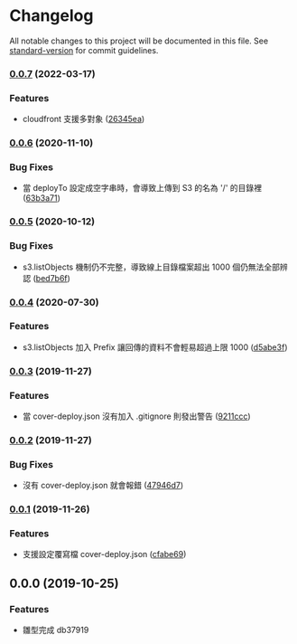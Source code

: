 # Changelog

All notable changes to this project will be documented in this file. See [standard-version](https://github.com/conventional-changelog/standard-version) for commit guidelines.

### [0.0.7](https://gitlab.xtremegaming.cc/s900712z/auto-s3-deploy/compare/v0.0.6...v0.0.7) (2022-03-17)


### Features

* cloudfront 支援多對象 ([26345ea](https://gitlab.xtremegaming.cc/s900712z/auto-s3-deploy/commit/26345ea213fa74a8a1c13eb87cea5d246c96c927))

### [0.0.6](http://gitlab.suote.com.tw:2222/s900712z/auto-s3-deploy/compare/v0.0.5...v0.0.6) (2020-11-10)


### Bug Fixes

* 當 deployTo 設定成空字串時，會導致上傳到 S3 的名為 '/' 的目錄裡 ([63b3a71](http://gitlab.suote.com.tw:2222/s900712z/auto-s3-deploy/commit/63b3a711b1100ad7f4a5b75dcf840b9fc5d5f785))

### [0.0.5](http://gitlab.suote.com.tw:2222/s900712z/auto-s3-deploy/compare/v0.0.4...v0.0.5) (2020-10-12)


### Bug Fixes

* s3.listObjects 機制仍不完整，導致線上目錄檔案超出 1000 個仍無法全部辨認 ([bed7b6f](http://gitlab.suote.com.tw:2222/s900712z/auto-s3-deploy/commit/bed7b6ff16403e06e17e2a3971176054cb28152b))

### [0.0.4](http://gitlab.suote.com.tw:2222/s900712z/auto-s3-deploy/compare/v0.0.3...v0.0.4) (2020-07-30)


### Features

* s3.listObjects 加入 Prefix 讓回傳的資料不會輕易超過上限 1000 ([d5abe3f](http://gitlab.suote.com.tw:2222/s900712z/auto-s3-deploy/commit/d5abe3f683f24ded708bdfc4659a30966ea2bce8))

### [0.0.3](http://gitlab.suote.com.tw:2222/s900712z/auto-s3-deploy/compare/v0.0.2...v0.0.3) (2019-11-27)


### Features

* 當 cover-deploy.json 沒有加入 .gitignore 則發出警告 ([9211ccc](http://gitlab.suote.com.tw:2222/s900712z/auto-s3-deploy/commit/9211ccc063228ad5400c4331efd06f632b8a1512))

### [0.0.2](http://gitlab.suote.com.tw:2222/s900712z/auto-s3-deploy/compare/v0.0.1...v0.0.2) (2019-11-27)


### Bug Fixes

* 沒有 cover-deploy.json 就會報錯 ([47946d7](http://gitlab.suote.com.tw:2222/s900712z/auto-s3-deploy/commit/47946d7a3aaf4d8539421c5dbb3b390c6ae5bac3))

### [0.0.1](http://gitlab.suote.com.tw:2222/s900712z/auto-s3-deploy/compare/v0.0.0...v0.0.1) (2019-11-26)


### Features

* 支援設定覆寫檔 cover-deploy.json ([cfabe69](http://gitlab.suote.com.tw:2222/s900712z/auto-s3-deploy/commit/cfabe6992ed6b44685a8aa3f3f0781315edde124))

## 0.0.0 (2019-10-25)


### Features

* 雛型完成 db37919

